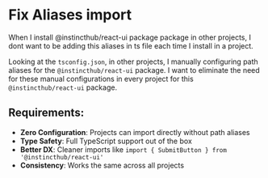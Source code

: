 # Fix Aliases import

When I install @instincthub/react-ui package package in other projects, I dont want to be adding this aliases in ts file each time I install in a project.

Looking at the `tsconfig.json`, in other projects, I manually configuring path aliases for the `@instincthub/react-ui` package. I want to eliminate the need for these manual configurations in every project for this `@instincthub/react-ui` package.

## Requirements:

- **Zero Configuration**: Projects can import directly without path aliases
- **Type Safety**: Full TypeScript support out of the box
- **Better DX**: Cleaner imports like `import { SubmitButton } from '@instincthub/react-ui'`
- **Consistency**: Works the same across all projects